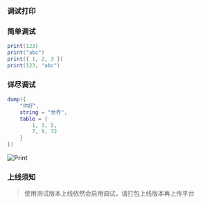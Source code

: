 ### 调试打印

### 简单调试

```lua
print(123)
print("abc")
print({ 1, 2, 3 })
print(123, "abc")
```

### 详尽调试

```lua
dump({
    "你好",
    string = "世界",
    table = {
        1, 3, 5,
        7, 9, 72
    }
})
```

![Print](https://gitlab.com/h-document/singluar/-/raw/main/images/print.png)

### 上线须知

> 使用测试版本上线依然会启用调试，请打包上线版本再上传平台
